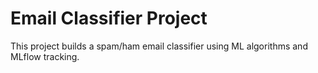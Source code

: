 # Email Classifier Project
This project builds a spam/ham email classifier using ML algorithms and MLflow tracking.


